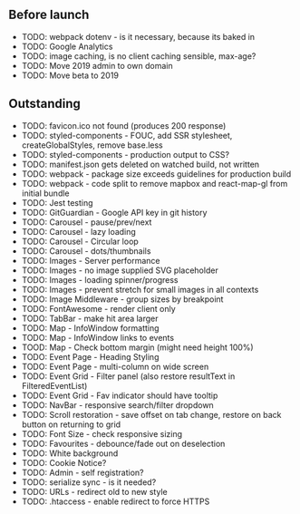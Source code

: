 Before launch
-------------

- TODO: webpack dotenv - is it necessary, because its baked in
- TODO: Google Analytics
- TODO: image caching, is no client caching sensible, max-age?
- TODO: Move 2019 admin to own domain
- TODO: Move beta to 2019

Outstanding
-------------

- TODO: favicon.ico not found (produces 200 response)
- TODO: styled-components - FOUC, add SSR stylesheet, createGlobalStyles, remove base.less
- TODO: styled-components - production output to CSS?
- TODO: manifest.json gets deleted on watched build, not written
- TODO: webpack - package size exceeds guidelines for production build
- TODO: webpack - code split to remove mapbox and react-map-gl from initial bundle
- TODO: Jest testing
- TODO: GitGuardian - Google API key in git history
- TODO: Carousel - pause/prev/next
- TODO: Carousel - lazy loading
- TODO: Carousel - Circular loop
- TODO: Carousel - dots/thumbnails
- TODO: Images - Server performance
- TODO: Images - no image supplied SVG placeholder
- TODO: Images - loading spinner/progress
- TODO: Images - prevent stretch for small images in all contexts
- TODO: Image Middleware - group sizes by breakpoint
- TODO: FontAwesome - render client only
- TODO: TabBar - make hit area larger
- TODO: Map - InfoWindow formatting
- TODO: Map - InfoWindow links to events
- TOOD: Map - Check bottom margin (might need height 100%)
- TODO: Event Page - Heading Styling
- TODO: Event Page - multi-column on wide screen
- TODO: Event Grid - Filter panel (also restore resultText in FilteredEventList)
- TODO: Event Grid - Fav indicator should have tooltip
- TODO: NavBar - responsive search/filter dropdown
- TODO: Scroll restoration - save offset on tab change, restore on back button on returning to grid
- TODO: Font Size - check responsive sizing
- TODO: Favourites - debounce/fade out on deselection
- TODO: White background
- TODO: Cookie Notice?
- TODO: Admin - self registration?
- TODO: serialize sync - is it needed?
- TODO: URLs - redirect old to new style
- TODO: .htaccess - enable redirect to force HTTPS
